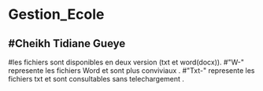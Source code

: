 # Gestion_Ecole
#Cheikh Tidiane Gueye
----------------------------------------------------
#les fichiers sont disponibles en deux version (txt et word(docx)).
#"W-" represente les fichiers Word et sont plus conviviaux .
#"Txt-" represente les fichiers txt et sont consultables sans telechargement .